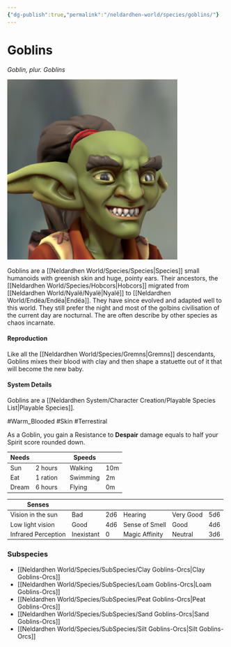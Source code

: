 ```yaml
---
{"dg-publish":true,"permalink":"/neldardhen-world/species/goblins/"}
---
```


# Goblins
*Goblin, plur. Goblins*

![Cook-closeup.png|100](/img/user/Images/Species/Cook-closeup.png)

Goblins are a [[Neldardhen World/Species/Species\|Species]] small humanoids with greenish skin and huge, pointy ears. Their ancestors, the [[Neldardhen World/Species/Hobcors\|Hobcors]] migrated from [[Neldardhen World/Nyalë/Nyalë\|Nyalë]] to [[Neldardhen World/Endëa/Endëa\|Endëa]]. They have since evolved and adapted well to this world. They still prefer the night and most of the golbins civilisation of the current day are nocturnal.
The are often describe by other species as chaos incarnate.

#### Reproduction
Like all the [[Neldardhen World/Species/Gremns\|Gremns]] descendants, Goblins mixes their blood with clay and then shape a statuette out of it that will become the new baby.


#### System Details
Goblins are a [[Neldardhen System/Character Creation/Playable Species List\|Playable Species]].

#Warm_Blooded #Skin #Terrestiral 

As a Goblin, you gain a Resistance to **Despair** damage equals to half your Spirit score rounded down.


| **Needs** |          |     | **Speeds** |     |
| --------- | -------- | --- | ---------- | --- |
| Sun       | 2 hours  |     | Walking    | 10m |
| Eat       | 1 ration |     | Swimming   | 2m  |
| Dream     | 6 hours  |     | Flying     | 0m  |

| **Senses**          |            |     |                |           |     |
| ------------------- | ---------- | --- | -------------- | --------- | --- |
| Vision in the sun   | Bad        | 2d6 | Hearing        | Very Good | 5d6 |
| Low light vision    | Good       | 4d6 | Sense of Smell | Good      | 4d6 |
| Infrared Perception | Inexistant | 0   | Magic Affinity | Neutral   | 3d6 |

### Subspecies 

- [[Neldardhen World/Species/SubSpecies/Clay Goblins-Orcs\|Clay Goblins-Orcs]]
- [[Neldardhen World/Species/SubSpecies/Loam Goblins-Orcs\|Loam Goblins-Orcs]]
- [[Neldardhen World/Species/SubSpecies/Peat Goblins-Orcs\|Peat Goblins-Orcs]]
- [[Neldardhen World/Species/SubSpecies/Sand Goblins-Orcs\|Sand Goblins-Orcs]]
- [[Neldardhen World/Species/SubSpecies/Silt Goblins-Orcs\|Silt Goblins-Orcs]]
